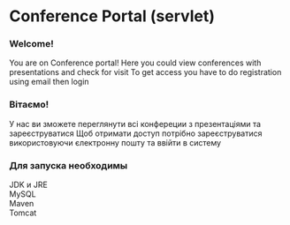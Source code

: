<h1>Conference Portal (servlet)</h1>

 <h3>Welcome!  </h3>
You are on Conference portal! 
Here you could view conferences with presentations and check for visit
To get access you have to do registration using email then login


 <h3>Вітаємо! </h3>
У нас ви зможете переглянути всі конфереции з презентаціями та зареєструватися
Щоб отримати доступ потрібно зареєструватися використовуючи єлектронну пошту
 та ввійти в систему
 
 <h3>Для запуска необходимы</h3>
 
 JDK и JRE<br>
 MySQL <br>
 Maven <br>
 Tomcat
